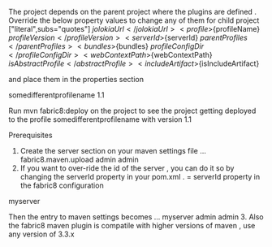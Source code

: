 The project depends on the parent project where the plugins are defined .
Override the below property values to change any of them for child project
["literal",subs="quotes"]
<jolokiaUrl>${jolokiaUrl}</jolokiaUrl>
<profile>${profileName}</profile>
<profileVersion>${profileVersion}</profileVersion>
<serverId>${serverId}</serverId>
<parentProfiles>${parentProfiles}</parentProfiles>
<bundles>${bundles}</bundles>
<profileConfigDir>${profileConfigDir}</profileConfigDir>
<webContextPath>${webContextPath}</webContextPath>
<abstractProfile>${isAbstractProfile}</abstractProfile>
<includeArtifact>${isIncludeArtifact}</includeArtifact>

and place them in the properties section 

<properties>
  <profileName>somedifferentprofilename</profile>
  <profileVersion>1.1</profileVersion>
</properties>


Run mvn fabric8:deploy on the project to see the project getting deployed to the profile somedifferentprofilename with version 1.1 


Prerequisites

1. Create the server section on your maven settings file 
    <servers>
        ...
        <server>
            <id>fabric8.maven.upload</id>
            <user>admin</user>
            <password>admin</password>
        </server>
   </servers>
2. If you want to over-ride the id of the server , you can do it so by changing the serverId property in your pom.xml . <servers>
<server><id> = serverId property in the fabric8 configuration

<properties>
  <serverId>myserver</serverId>
</properties>

Then the entry to maven settings becomes
<servers>
        ...
        <server>
            <id>myserver</id>
            <user>admin</user>
            <password>admin</password>
        </server>
   </servers>
3. Also the fabric8 maven plugin is compatile with higher versions of maven , use any version of 3.3.x

